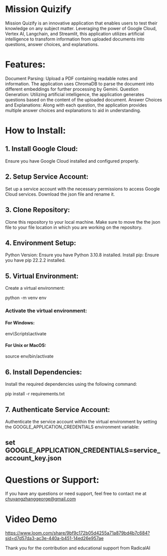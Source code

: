 # Mission Quizify
Mission Quizify is an innovative application that enables users to test their knowledge on any subject matter. Leveraging the power of Google Cloud, Vertex AI, Langchain, and Streamlit, this application utilizes artificial intelligence to transform information from uploaded documents into questions, answer choices, and explanations.

# Features:
Document Parsing: Upload a PDF containing readable notes and information. The application uses ChromaDB to parse the document into different embeddings for further processing by Gemini.
Question Generation: Utilizing artificial intelligence, the application generates questions based on the content of the uploaded document.
Answer Choices and Explanations: Along with each question, the application provides multiple answer choices and explanations to aid in understanding.

# How to Install:
## 1. Install Google Cloud:
Ensure you have Google Cloud installed and configured properly.

## 2. Setup Service Account:
Set up a service account with the necessary permissions to access Google Cloud services. Download the json file and rename it.

## 3. Clone Repository:
Clone this repository to your local machine. Make sure to move the the json file to your file location in which you are working on the repository.

## 4. Environment Setup:
Python Version: Ensure you have Python 3.10.8 installed.
Install pip: Ensure you have pip 22.2.2 installed.
## 5. Virtual Environment:
Create a virtual environment:

python -m venv env

### Activate the virtual environment:

#### For Windows:
env\Scripts\activate

#### For Unix or MacOS:
source env/bin/activate

## 6. Install Dependencies:
Install the required dependencies using the following command:

pip install -r requirements.txt
## 7. Authenticate Service Account:
Authenticate the service account within the virtual environment by setting the GOOGLE_APPLICATION_CREDENTIALS environment variable:

## set GOOGLE_APPLICATION_CREDENTIALS=service_account_key.json

# Questions or Support:
If you have any questions or need support, feel free to contact me at chuyangzhanggeorge@gmail.com

# Video Demo
https://www.loom.com/share/9bf9c172b05d4255a71a879bd4b7c684?sid=d7d57da3-ac3e-440a-b451-14ed26e957ae

Thank you for the contribution and educational support from RadicalAI
